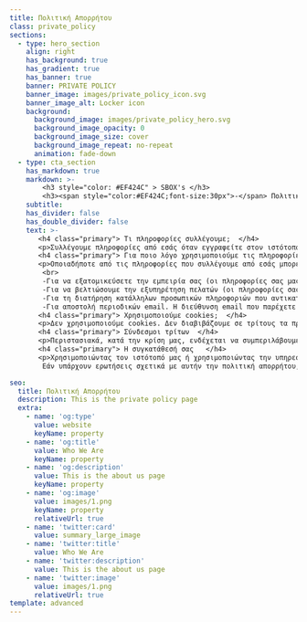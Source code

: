 ```yaml
---
title: Πολιτική Απορρήτου
class: private_policy
sections:
  - type: hero_section
    align: right
    has_background: true
    has_gradient: true
    has_banner: true
    banner: PRIVATE POLICY
    banner_image: images/private_policy_icon.svg
    banner_image_alt: Locker icon
    background: 
      background_image: images/private_policy_hero.svg
      background_image_opacity: 0
      background_image_size: cover
      background_image_repeat: no-repeat
      animation: fade-down
  - type: cta_section
    has_markdown: true
    markdown: >-
        <h3 style="color: #EF424C" > SBOX's </h3>
        <h3><span style="color:#EF424C;font-size:30px">-</span> Πολιτική Διαχείρισης Προσωπικών Δεδομένων <span style="color:#EF424C;font-size:30px">-</span>
    subtitle: 
    has_divider: false
    has_double_divider: false
    text: >-
       <h4 class="primary"> Τι πληροφορίες συλλέγουμε;  </h4>
       <p>Συλλέγουμε πληροφορίες από εσάς όταν εγγραφείτε στον ιστότοπό μας και αποκτήσετε λογαριασμό. Κατά την εγγραφή στον ιστότοπό μας, κατά περίπτωση, ενδέχεται να σας ζητηθεί να εισαγάγετε το: όνομα, διεύθυνση e-mail, διεύθυνση αλληλογραφίας / αριθμό τηλεφώνου και μπορεί επίσης να σας ζητηθεί να προσκομίσετε αποδεικτικό ταυτότητας (Διαβατήριο / Ταυτότητα) και λοιπά σχετικά έγγραφα (Λογαριασμός Κοινής Ωφέλειας ή αποδεικτικό Επαγγελματικής Ιδιότητας). Μπορείτε, ωστόσο, να επισκεφτείτε την ιστοσελίδα μας ανώνυμα.</p>
       <h4 class="primary"> Για ποιο λόγο χρησιμοποιούμε τις πληροφορίες σας;   </h4>
       <p>Οποιαδήποτε από τις πληροφορίες που συλλέγουμε από εσάς μπορεί να χρησιμοποιηθεί με έναν από τους ακόλουθους τρόπους:
        <br>
        -Για να εξατομικεύσετε την εμπειρία σας (οι πληροφορίες σας μας βοηθούν να ανταποκριθούμε καλύτερα στις ατομικές σας ανάγκες).
        -Για να βελτιώσουμε την εξυπηρέτηση πελατών (οι πληροφορίες σας μας βοηθούν να ανταποκριθούμε πιο αποτελεσματικά στα αιτήματα εξυπηρέτησης πελατών και στις ανάγκες υποστήριξης).
        -Για τη διατήρηση κατάλληλων προσωπικών πληροφοριών που αντικατοπτρίζουν τη φύση της υπηρεσίας που παρέχουμε και τις υποχρεώσεις μας για συμμόρφωση με όλες τις κατάλληλες κανονιστικές οδηγίες.
        -Για αποστολή περιοδικών email. Η διεύθυνση email που παρέχετε για την επεξεργασία κρατήσεων, θα χρησιμοποιηθεί μόνο για την αποστολή πληροφοριών και ενημερώσεων σχετικά με την κράτησή σας.</p>
       <h4 class="primary"> Χρησιμοποιούμε cookies;  </h4>
       <p>Δεν χρησιμοποιούμε cookies. Δεν διαβιβάζουμε σε τρίτους τα προσωπικά σας στοιχεία. Από αυτό μπορεί  να εξαιρούνται αξιόπιστα τρίτα μέρη που μας βοηθούν στη λειτουργία του ιστότοπού μας, στη διεξαγωγή των εργασιών μας ή στην εξυπηρέτησή σας, εφόσον αυτά τα μέρη συμφωνούν να διατηρήσουν αυτές τις πληροφορίες εμπιστευτικές. Ενδέχεται επίσης να κοινοποιήσουμε τις πληροφορίες σας όταν απαιτείται για συμμόρφωση με το νομικό και θεσμικό πλαίσιο, επιβολή των πολιτικών του ιστότοπού μας ή προστασία των δικαιωμάτων, ιδιοκτησίας ή της ασφάλειας, δικών μας ή άλλων. Ωστόσο, ενδέχεται να παρέχονται μη αναγνωρίσιμες πληροφορίες επισκεπτών σε τρίτα μέρη για μάρκετινγκ, διαφήμιση ή άλλες χρήσεις.</p>
       <h4 class="primary"> Σύνδεσμοι τρίτων  </h4>
       <p>Περιστασιακά, κατά την κρίση μας, ενδέχεται να συμπεριλάβουμε ή να προσφέρουμε προϊόντα ή υπηρεσίες τρίτων στον ιστότοπό μας. Αυτοί οι ιστότοποι τρίτων έχουν ξεχωριστές και ανεξάρτητες πολιτικές απορρήτου. Επομένως, δεν έχουμε καμία ευθύνη ή ευθύνη για το περιεχόμενο και τις δραστηριότητες αυτών των συνδεδεμένων ιστότοπων. Ωστόσο, επιδιώκουμε να προστατεύσουμε την ακεραιότητα του ιστότοπού μας και καλωσορίζουμε τυχόν σχόλια σχετικά με αυτούς τους ιστότοπους.</p>
       <h4 class="primary"> Η συγκατάθεσή σας   </h4>
       <p>Χρησιμοποιώντας τον ιστότοπό μας ή χρησιμοποιώντας την υπηρεσία μας, συναινείτε στην πολιτική απορρήτου μας. 
        Εάν υπάρχουν ερωτήσεις σχετικά με αυτήν την πολιτική απορρήτου, μπορείτε να επικοινωνήσετε μαζί μας χρησιμοποιώντας τις παρακάτω πληροφορίες.</p>

seo:
  title: Πολιτική Απορρήτου
  description: This is the private policy page
  extra:
    - name: 'og:type'
      value: website
      keyName: property
    - name: 'og:title'
      value: Who We Are
      keyName: property
    - name: 'og:description'
      value: This is the about us page
      keyName: property
    - name: 'og:image'
      value: images/1.png
      keyName: property
      relativeUrl: true
    - name: 'twitter:card'
      value: summary_large_image
    - name: 'twitter:title'
      value: Who We Are
    - name: 'twitter:description'
      value: This is the about us page
    - name: 'twitter:image'
      value: images/1.png
      relativeUrl: true
template: advanced
---
```

